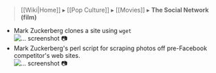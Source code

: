 > [[Wiki|Home]] ▸ [[Pop Culture]] ▸ [[Movies]] ▸ **The Social Network (film)**

* Mark Zuckerberg clones a site using `wget`  
![… screenshot 📷](https://web.archive.org/web/20191110003301if_/https://i.imgur.com/umnUvw6.png)
* Mark Zuckerberg's perl script for scraping photos off pre-Facebook competitor's web sites.  
![… screenshot 📷](https://web.archive.org/web/20191110003719if_/https://i.imgur.com/sImi0Zr.png)